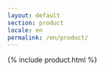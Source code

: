 ```yaml
---
layout: default
section: product
locale: en
permalink: /en/product/
---
```


{% include product.html %}
